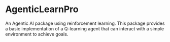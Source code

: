 # AgenticLearnPro
An Agentic AI package using reinforcement learning. This package provides a basic implementation of a Q-learning agent that can interact with a simple environment to achieve goals.

